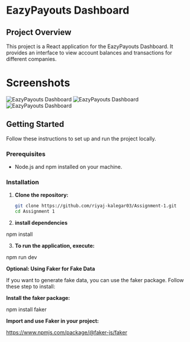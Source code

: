 # EazyPayouts Dashboard

## Project Overview

This project is a React application for the EazyPayouts Dashboard. It provides an interface to view account balances and transactions for different companies.

# Screenshots

![EazyPayouts Dashboard](./assets/img_2.png)
![EazyPayouts Dashboard](./assets/img_1.png)
![EazyPayouts Dashboard](./assets/Screenshot%202024-07-23%20144403.png)

## Getting Started

Follow these instructions to set up and run the project locally.

### Prerequisites

- Node.js and npm installed on your machine.

### Installation

1. **Clone the repository:**

   ```sh
   git clone https://github.com/riyaj-kalegar03/Assignment-1.git
   cd Assignment 1

   ```

2. **install dependencies**

npm install

3. **To run the application, execute:**

npm run dev

**Optional: Using Faker for Fake Data**

If you want to generate fake data, you can use the faker package. Follow these step to install:

**Install the faker package:**

npm install faker

**Import and use Faker in your project:**

https://www.npmjs.com/package/@faker-js/faker
